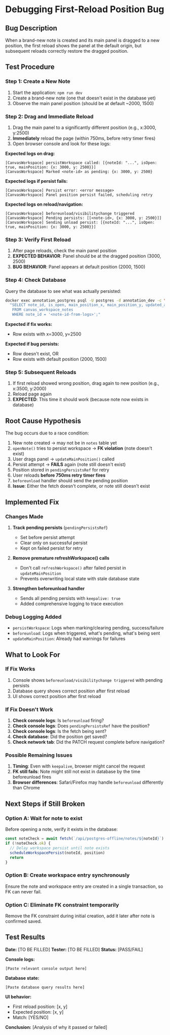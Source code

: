 # Debugging First-Reload Position Bug

## Bug Description
When a brand-new note is created and its main panel is dragged to a new position, the first reload shows the panel at the default origin, but subsequent reloads correctly restore the dragged position.

## Test Procedure

### Step 1: Create a New Note
1. Start the application: `npm run dev`
2. Create a brand-new note (one that doesn't exist in the database yet)
3. Observe the main panel position (should be at default ~2000, 1500)

### Step 2: Drag and Immediate Reload
1. Drag the main panel to a significantly different position (e.g., x:3000, y:2500)
2. **Immediately** reload the page (within 750ms, before retry timer fires)
3. Open browser console and look for these logs:

**Expected logs on drag:**
```
[CanvasWorkspace] persistWorkspace called: [{noteId: "...", isOpen: true, mainPosition: {x: 3000, y: 2500}}]
[CanvasWorkspace] Marked <note-id> as pending: {x: 3000, y: 2500}
```

**Expected logs if persist fails:**
```
[CanvasWorkspace] Persist error: <error message>
[CanvasWorkspace] Panel position persist failed, scheduling retry
```

**Expected logs on reload/navigation:**
```
[CanvasWorkspace] beforeunload/visibilitychange triggered
[CanvasWorkspace] Pending persists: [[<note-id>, {x: 3000, y: 2500}]]
[CanvasWorkspace] Sending unload persist: [{noteId: "...", isOpen: true, mainPosition: {x: 3000, y: 2500}}]
```

### Step 3: Verify First Reload
1. After page reloads, check the main panel position
2. **EXPECTED BEHAVIOR**: Panel should be at the dragged position (3000, 2500)
3. **BUG BEHAVIOR**: Panel appears at default position (2000, 1500)

### Step 4: Check Database
Query the database to see what was actually persisted:

```bash
docker exec annotation_postgres psql -U postgres -d annotation_dev -c \
  "SELECT note_id, is_open, main_position_x, main_position_y, updated_at
   FROM canvas_workspace_notes
   WHERE note_id = '<note-id-from-logs>';"
```

**Expected if fix works:**
- Row exists with x=3000, y=2500

**Expected if bug persists:**
- Row doesn't exist, OR
- Row exists with default position (2000, 1500)

### Step 5: Subsequent Reloads
1. If first reload showed wrong position, drag again to new position (e.g., x:3500, y:2000)
2. Reload page again
3. **EXPECTED**: This time it should work (because note now exists in database)

## Root Cause Hypothesis

The bug occurs due to a race condition:

1. New note created → may not be in `notes` table yet
2. `openNote()` tries to persist workspace → **FK violation** (note doesn't exist)
3. User drags panel → `updateMainPosition()` called
4. Persist attempt → **FAILS** again (note still doesn't exist)
5. Position stored in `pendingPersistsRef` for retry
6. User reloads **before 750ms retry timer fires**
7. `beforeunload` handler should send the pending position
8. **Issue**: Either the fetch doesn't complete, or note still doesn't exist

## Implemented Fix

### Changes Made

1. **Track pending persists** (`pendingPersistsRef`)
   - Set before persist attempt
   - Clear only on successful persist
   - Kept on failed persist for retry

2. **Remove premature refreshWorkspace() calls**
   - Don't call `refreshWorkspace()` after failed persist in `updateMainPosition`
   - Prevents overwriting local state with stale database state

3. **Strengthen beforeunload handler**
   - Sends all pending persists with `keepalive: true`
   - Added comprehensive logging to trace execution

### Debug Logging Added

- `persistWorkspace`: Logs when marking/clearing pending, success/failure
- `beforeunload`: Logs when triggered, what's pending, what's being sent
- `updateMainPosition`: Already had warnings for failures

## What to Look For

### If Fix Works
1. Console shows `beforeunload/visibilitychange triggered` with pending persists
2. Database query shows correct position after first reload
3. UI shows correct position after first reload

### If Fix Doesn't Work
1. **Check console logs**: Is `beforeunload` firing?
2. **Check console logs**: Does `pendingPersistsRef` have the position?
3. **Check console logs**: Is the fetch being sent?
4. **Check database**: Did the position get saved?
5. **Check network tab**: Did the PATCH request complete before navigation?

### Possible Remaining Issues

1. **Timing**: Even with `keepalive`, browser might cancel the request
2. **FK still fails**: Note might still not exist in database by the time beforeunload fires
3. **Browser differences**: Safari/Firefox may handle `beforeunload` differently than Chrome

## Next Steps if Still Broken

### Option A: Wait for note to exist
Before opening a note, verify it exists in the database:
```typescript
const noteCheck = await fetch(`/api/postgres-offline/notes/${noteId}`)
if (!noteCheck.ok) {
  // Delay workspace persist until note exists
  scheduleWorkspacePersist(noteId, position)
  return
}
```

### Option B: Create workspace entry synchronously
Ensure the note and workspace entry are created in a single transaction, so FK can never fail.

### Option C: Eliminate FK constraint temporarily
Remove the FK constraint during initial creation, add it later after note is confirmed saved.

## Test Results

**Date:** [TO BE FILLED]
**Tester:** [TO BE FILLED]
**Status:** [PASS/FAIL]

**Console logs:**
```
[Paste relevant console output here]
```

**Database state:**
```
[Paste database query results here]
```

**UI behavior:**
- First reload position: [x, y]
- Expected position: [x, y]
- Match: [YES/NO]

**Conclusion:**
[Analysis of why it passed or failed]
